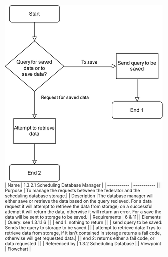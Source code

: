 ![1.3.2.1 Scheduling Database Manager](1.3.2.1%20Scheduling%20Database%20Manager.svg)
<br>
| Name | 1.3.2.1 Scheduling Database Manager |
| ----------- | ----------- |
| Purpose | To manage the requests between the federator and the scheduling database storage.|
| Description |The database manager will either save or retrieve the data based on the query recieved. For a data request it will attempt to retrieve the data from storage; on a successful attempt it will return the data, otherwise it will return an error. For a save the data will be sent to storage to be saved.|
| Requirements | 6 & 11|
| Elements | Query: see 1.3.1.1.6 |
|  | end 1: nothing to return |
|  | send query to be saved: Sends the query to storage to be saved.|
|  | attempt to retrieve data: Trys to retrieve data from storage, if it isn't contained in storage returns a fail code, otherwise will get requested data.|
|  | end 2: returns either a fail code, or data requested | |
| Referenced by | 1.3.2 Scheduling Database |
| Viewpoint | Flowchart |
